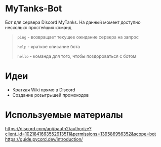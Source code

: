 # MyTanks-Bot

Бот для сервера Discord MyTanks. На данный момент доступно несколько простейших команд
>`ping` - возвращает текущее ожидание сервера на запрос
>
>`help` - краткое описание бота
>
>`hello` - команда для того, чтобы поздороваться с ботом

# Идеи

* Краткая Wiki прямо в Discord
* Создание розыгрышей промокодов

# Используемые материалы
 https://discord.com/api/oauth2/authorize?client_id=1021841663552913511&permissions=139586956352&scope=bot
 https://guide.pycord.dev/introduction/
